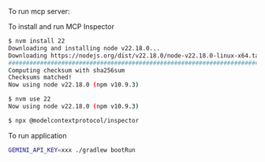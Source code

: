 To run mcp server:

To install and run MCP Inspector
```bash
$ nvm install 22
Downloading and installing node v22.18.0...
Downloading https://nodejs.org/dist/v22.18.0/node-v22.18.0-linux-x64.tar.xz...
################################################################################################################# 100.0%
Computing checksum with sha256sum
Checksums matched!
Now using node v22.18.0 (npm v10.9.3)

$ nvm use 22
Now using node v22.18.0 (npm v10.9.3)

$ npx @modelcontextprotocol/inspector
```
To run application
```bash
GEMINI_API_KEY=xxx ./gradlew bootRun
```


